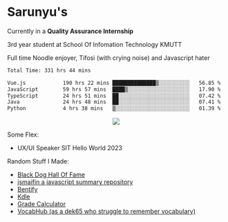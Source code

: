 # Sarunyu's
<p>Currently in a <strong>Quality Assurance Internship</strong></p>
<p>3rd year student at School Of Infomation Technology KMUTT</p>
<p>Full time Noodle enjoyer, Tifosi (with crying noise) and Javascript hater</p>

<!--START_SECTION:waka-->

```txt
Total Time: 331 hrs 44 mins

Vue.js            190 hrs 22 mins ██████████████▒░░░░░░░░░░   56.85 %
JavaScript        59 hrs 57 mins  ████▒░░░░░░░░░░░░░░░░░░░░   17.90 %
TypeScript        24 hrs 51 mins  ██░░░░░░░░░░░░░░░░░░░░░░░   07.42 %
Java              24 hrs 48 mins  ██░░░░░░░░░░░░░░░░░░░░░░░   07.41 %
Python            4 hrs 38 mins   ▒░░░░░░░░░░░░░░░░░░░░░░░░   01.39 %
```

<!--END_SECTION:waka-->
<div align=center>
  <img src="https://skillicons.dev/icons?i=typescript,javascript,nodejs,java,spring,react,vue,mysql,mongodb,docker,linux" />
</div>

Some Flex:
- UX/UI Speaker SIT Hello World 2023

Random Stuff I Made:
- [Black Dog Hall Of Fame](https://bdoghalloffame.vercel.app/)
- [jsmaifin a javascript summary repository](https://github.com/ssarunyu/js-maifin)
- [Bentify](https://bentify.vercel.app/)
- [Kdle](https://kdle.vercel.app/)
- [Grade Calculator](https://grade-calculator-virid.vercel.app/)
- [VocabHub (as a dek65 who struggle to remember vocabulary)](https://vocabhub.vercel.app/)
